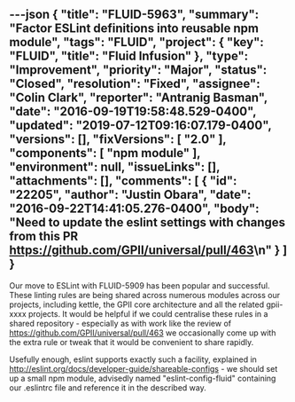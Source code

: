 ---json
{
  "title": "FLUID-5963",
  "summary": "Factor ESLint definitions into reusable npm module",
  "tags": "FLUID",
  "project": {
    "key": "FLUID",
    "title": "Fluid Infusion"
  },
  "type": "Improvement",
  "priority": "Major",
  "status": "Closed",
  "resolution": "Fixed",
  "assignee": "Colin Clark",
  "reporter": "Antranig Basman",
  "date": "2016-09-19T19:58:48.529-0400",
  "updated": "2019-07-12T09:16:07.179-0400",
  "versions": [],
  "fixVersions": [
    "2.0"
  ],
  "components": [
    "npm module"
  ],
  "environment": null,
  "issueLinks": [],
  "attachments": [],
  "comments": [
    {
      "id": "22205",
      "author": "Justin Obara",
      "date": "2016-09-22T14:41:05.276-0400",
      "body": "Need to update the eslint settings with changes from this PR <https://github.com/GPII/universal/pull/463>\n"
    }
  ]
}
---
Our move to ESLint with FLUID-5909 has been popular and successful. These linting rules are being shared across numerous modules across our projects, including kettle, the GPII core architecture and all the related gpii-xxxx projects. It would be helpful if we could centralise these rules in a shared repository - especially as with work like the review of <https://github.com/GPII/universal/pull/463> we occasionally come up with the extra rule or tweak that it would be convenient to share rapidly.

Usefully enough, eslint supports exactly such a facility, explained in <http://eslint.org/docs/developer-guide/shareable-configs> - we should set up a small npm module, advisedly named "eslint-config-fluid" containing our .eslintrc file and reference it in the described way.

        